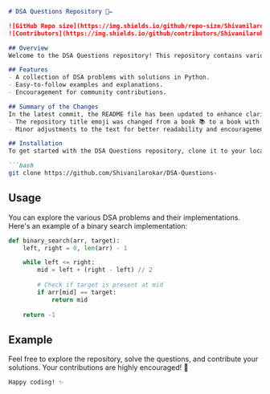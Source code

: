 ```markdown
# DSA Questions Repository 📖✏️

![GitHub Repo size](https://img.shields.io/github/repo-size/Shivanilarokar/DSA-Questions-?style=flat-square) 
![Contributors](https://img.shields.io/github/contributors/Shivanilarokar/DSA-Questions-?style=flat-square)

## Overview
Welcome to the DSA Questions repository! This repository contains various Data Structures and Algorithms (DSA) problems and their implementations in Python. Whether you are a beginner or an experienced developer, you can find useful resources to enhance your coding skills.

## Features
- A collection of DSA problems with solutions in Python.
- Easy-to-follow examples and explanations.
- Encouragement for community contributions.

## Summary of the Changes
In the latest commit, the README file has been updated to enhance clarity and provide a more engaging experience for users. The following changes were made:
- The repository title emoji was changed from a book 📚 to a book with a pencil 📖✏️.
- Minor adjustments to the text for better readability and encouragement for users.

## Installation
To get started with the DSA Questions repository, clone it to your local machine using the following command:

```bash
git clone https://github.com/Shivanilarokar/DSA-Questions-
```

## Usage
You can explore the various DSA problems and their implementations. Here's an example of a binary search implementation:

```python
def binary_search(arr, target):
    left, right = 0, len(arr) - 1

    while left <= right:
        mid = left + (right - left) // 2
        
        # Check if target is present at mid
        if arr[mid] == target:
            return mid
    
    return -1
```

## Example
Feel free to explore the repository, solve the questions, and contribute your solutions. Your contributions are highly encouraged! 🚀

```
Happy coding! ✨
```
```